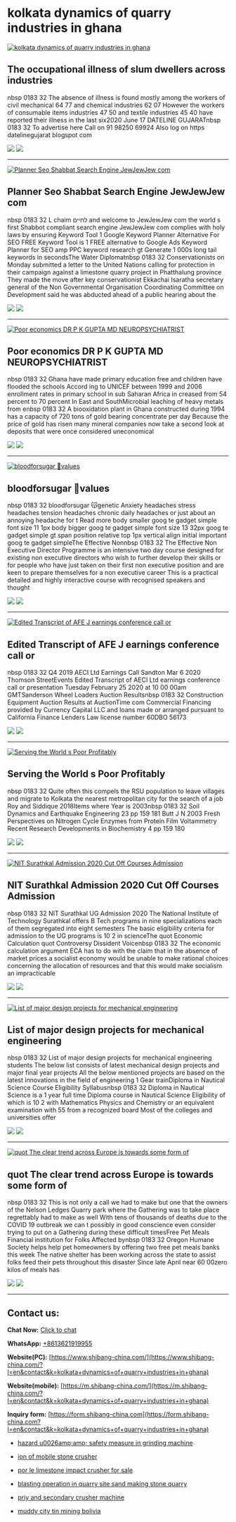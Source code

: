 # kolkata dynamics of quarry industries in ghana

<a href="https://swt.shibang-china.com/?l=en&img&k=kolkata+dynamics+of+quarry+industries+in+ghana" target="_blank">![kolkata dynamics of quarry industries in ghana](http://static.shibang-china.com/all-800x300/411.jpg)</a>

## The occupational illness of slum dwellers across industries
nbsp 0183 32 The absence of illness is found mostly among the workers of civil mechanical 64 77 and chemical industries 62 07 However the workers of consumable items industries 47 50 and textile industries 45 40 have reported their illness in the last six2020 June 17 DATELINE GUJARATnbsp 0183 32 To advertise here Call on 91 98250 69924 Also log on https datelinegujarat blogspot com


<a href="https://whatsapp.shibangsoft.com/WhatsApp.php" target="_blank" title="WhatsApp">![](http://static.shibang-china.com/icon/whatsapp.png)</a> <a href="https://swt.shibang-china.com/?l=en&icon&k=kolkata+dynamics+of+quarry+industries+in+ghana" target="_blank">![](http://static.shibang-china.com/icon/chat-en.png)</a>

---

<a href="https://swt.shibang-china.com/?l=en&img&k=kolkata+dynamics+of+quarry+industries+in+ghana" target="_blank">![Planner Seo Shabbat Search Engine JewJewJew com](http://static.shibang-china.com/all-800x300/708.jpg)</a>

## Planner Seo Shabbat Search Engine JewJewJew com
nbsp 0183 32 L chaim לחיים and welcome to JewJewJew com the world s first Shabbot compliant search engine JewJewJew com complies with holy laws by ensuring Keyword Tool 1 Google Keyword Planner Alternative For SEO FREE Keyword Tool is 1 FREE alternative to Google Ads Keyword Planner for SEO amp PPC keyword research gt Generate 1 000s long tail keywords in secondsThe Water Diplomatnbsp 0183 32 Conservationists on Monday submitted a letter to the United Nations calling for protection in their campaign against a limestone quarry project in Phatthalung province They made the move after key conservationist Ekkachai Isaratha secretary general of the Non Governmental Organisation Coordinating Committee on Development said he was abducted ahead of a public hearing about the


<a href="https://whatsapp.shibangsoft.com/WhatsApp.php" target="_blank" title="WhatsApp">![](http://static.shibang-china.com/icon/whatsapp.png)</a> <a href="https://swt.shibang-china.com/?l=en&icon&k=kolkata+dynamics+of+quarry+industries+in+ghana" target="_blank">![](http://static.shibang-china.com/icon/chat-en.png)</a>

---

<a href="https://swt.shibang-china.com/?l=en&img&k=kolkata+dynamics+of+quarry+industries+in+ghana" target="_blank">![Poor economics DR P K GUPTA MD NEUROPSYCHIATRIST](http://static.shibang-china.com/all-800x300/995.jpg)</a>

## Poor economics DR P K GUPTA MD NEUROPSYCHIATRIST
nbsp 0183 32 Ghana have made primary education free and children have flooded the schools Accord ing to UNICEF between 1999 and 2006 enrollment rates in primary school in sub Saharan Africa in creased from 54 percent to 70 percent In East and SouthMicrobial leaching of heavy metals from enbsp 0183 32 A biooxidation plant in Ghana constructed during 1994 has a capacity of 720 tons of gold bearing concentrate per day Because the price of gold has risen many mineral companies now take a second look at deposits that were once considered uneconomical


<a href="https://whatsapp.shibangsoft.com/WhatsApp.php" target="_blank" title="WhatsApp">![](http://static.shibang-china.com/icon/whatsapp.png)</a> <a href="https://swt.shibang-china.com/?l=en&icon&k=kolkata+dynamics+of+quarry+industries+in+ghana" target="_blank">![](http://static.shibang-china.com/icon/chat-en.png)</a>

---

<a href="https://swt.shibang-china.com/?l=en&img&k=kolkata+dynamics+of+quarry+industries+in+ghana" target="_blank">![bloodforsugar 💯values](http://static.shibang-china.com/all-800x300/1237.jpg)</a>

## bloodforsugar 💯values
nbsp 0183 32 bloodforsugar 😽genetic Anxiety headaches stress headaches tension headaches chronic daily headaches or just about an annoying headache for t Read more body smaller goog te gadget simple font size 11 1px body bigger goog te gadget simple font size 13 32px goog te gadget simple gt span position relative top 1px vertical align initial important goog te gadget simpleThe Effective Nonnbsp 0183 32 The Effective Non Executive Director Programme is an intensive two day course designed for existing non executive directors who wish to further develop their skills or for people who have just taken on their first non executive position and are keen to prepare themselves for a non executive career This is a practical detailed and highly interactive course with recognised speakers and thought


<a href="https://whatsapp.shibangsoft.com/WhatsApp.php" target="_blank" title="WhatsApp">![](http://static.shibang-china.com/icon/whatsapp.png)</a> <a href="https://swt.shibang-china.com/?l=en&icon&k=kolkata+dynamics+of+quarry+industries+in+ghana" target="_blank">![](http://static.shibang-china.com/icon/chat-en.png)</a>

---

<a href="https://swt.shibang-china.com/?l=en&img&k=kolkata+dynamics+of+quarry+industries+in+ghana" target="_blank">![Edited Transcript of AFE J earnings conference call or](http://static.shibang-china.com/all-800x300/1134.jpg)</a>

## Edited Transcript of AFE J earnings conference call or
nbsp 0183 32 Q4 2019 AECI Ltd Earnings Call Sandton Mar 6 2020 Thomson StreetEvents Edited Transcript of AECI Ltd earnings conference call or presentation Tuesday February 25 2020 at 10 00 00am GMTSanderson Wheel Loaders Auction Resultsnbsp 0183 32 Construction Equipment Auction Results at AuctionTime com Commercial Financing provided by Currency Capital LLC and loans made or arranged pursuant to California Finance Lenders Law license number 60DBO 56173


<a href="https://whatsapp.shibangsoft.com/WhatsApp.php" target="_blank" title="WhatsApp">![](http://static.shibang-china.com/icon/whatsapp.png)</a> <a href="https://swt.shibang-china.com/?l=en&icon&k=kolkata+dynamics+of+quarry+industries+in+ghana" target="_blank">![](http://static.shibang-china.com/icon/chat-en.png)</a>

---

<a href="https://swt.shibang-china.com/?l=en&img&k=kolkata+dynamics+of+quarry+industries+in+ghana" target="_blank">![Serving the World s Poor Profitably](http://static.shibang-china.com/all-800x300/250.jpg)</a>

## Serving the World s Poor Profitably
nbsp 0183 32 Quite often this compels the RSU population to leave villages and migrate to Kolkata the nearest metropolitan city for the search of a job Roy and Siddique 2018Items where Year is 2003nbsp 0183 32 Soil Dynamics and Earthquake Engineering 23 pp 159 181 Butt J N 2003 Fresh Perspectives on Nitrogen Cycle Enzymes from Protein Film Voltammetry Recent Research Developments in Biochemistry 4 pp 159 180


<a href="https://whatsapp.shibangsoft.com/WhatsApp.php" target="_blank" title="WhatsApp">![](http://static.shibang-china.com/icon/whatsapp.png)</a> <a href="https://swt.shibang-china.com/?l=en&icon&k=kolkata+dynamics+of+quarry+industries+in+ghana" target="_blank">![](http://static.shibang-china.com/icon/chat-en.png)</a>

---

<a href="https://swt.shibang-china.com/?l=en&img&k=kolkata+dynamics+of+quarry+industries+in+ghana" target="_blank">![NIT Surathkal Admission 2020 Cut Off Courses Admission](http://static.shibang-china.com/all-800x300/600.jpg)</a>

## NIT Surathkal Admission 2020 Cut Off Courses Admission
nbsp 0183 32 NIT Surathkal UG Admission 2020 The National Institute of Technology Surathkal offers B Tech programs in nine specializations each of them segregated into eight semesters The basic eligibility criteria for admission to the UG programs is 10 2 in scienceThe quot Economic Calculation quot Controversy Dissident Voicenbsp 0183 32 The economic calculation argument ECA has to do with the claim that in the absence of market prices a socialist economy would be unable to make rational choices concerning the allocation of resources and that this would make socialism an impracticable


<a href="https://whatsapp.shibangsoft.com/WhatsApp.php" target="_blank" title="WhatsApp">![](http://static.shibang-china.com/icon/whatsapp.png)</a> <a href="https://swt.shibang-china.com/?l=en&icon&k=kolkata+dynamics+of+quarry+industries+in+ghana" target="_blank">![](http://static.shibang-china.com/icon/chat-en.png)</a>

---

<a href="https://swt.shibang-china.com/?l=en&img&k=kolkata+dynamics+of+quarry+industries+in+ghana" target="_blank">![List of major design projects for mechanical engineering](http://static.shibang-china.com/all-800x300/1096.jpg)</a>

## List of major design projects for mechanical engineering
nbsp 0183 32 List of major design projects for mechanical engineering students The below list consists of latest mechanical design projects and major final year projects All the below mentioned projects are based on the latest innovations in the field of engineering 1 Gear trainDiploma in Nautical Science Course Eligibility Syllabusnbsp 0183 32 Diploma in Nautical Science is a 1 year full time Diploma course in Nautical Science Eligibility of which is 10 2 with Mathematics Physics and Chemistry or an equivalent examination with 55 from a recognized board Most of the colleges and universities offer


<a href="https://whatsapp.shibangsoft.com/WhatsApp.php" target="_blank" title="WhatsApp">![](http://static.shibang-china.com/icon/whatsapp.png)</a> <a href="https://swt.shibang-china.com/?l=en&icon&k=kolkata+dynamics+of+quarry+industries+in+ghana" target="_blank">![](http://static.shibang-china.com/icon/chat-en.png)</a>

---

<a href="https://swt.shibang-china.com/?l=en&img&k=kolkata+dynamics+of+quarry+industries+in+ghana" target="_blank">![quot The clear trend across Europe is towards some form of](http://static.shibang-china.com/all-800x300/765.jpg)</a>

## quot The clear trend across Europe is towards some form of
nbsp 0183 32 This is not only a call we had to make but one that the owners of the Nelson Ledges Quarry park where the Gathering was to take place regrettably had to make as well With tens of thousands of deaths due to the COVID 19 outbreak we can t possibly in good conscience even consider trying to put on a Gathering during these difficult timesFree Pet Meals Financial institution for Folks Affected bynbsp 0183 32 Oregon Humane Society helps help pet homeowners by offering two free pet meals banks this week The native shelter has been working across the state to assist folks feed their pets throughout this disaster Since late April near 60 00zero kilos of meals has


<a href="https://whatsapp.shibangsoft.com/WhatsApp.php" target="_blank" title="WhatsApp">![](http://static.shibang-china.com/icon/whatsapp.png)</a> <a href="https://swt.shibang-china.com/?l=en&icon&k=kolkata+dynamics+of+quarry+industries+in+ghana" target="_blank">![](http://static.shibang-china.com/icon/chat-en.png)</a>

---
## Contact us:

**Chat Now:** [Click to chat](https://swt.shibang-china.com?l=en&contact&k=kolkata+dynamics+of+quarry+industries+in+ghana)

**WhatsApp:**  [+8613621919955](https://whatsapp.shibangsoft.com/WhatsApp.php)

**Website(PC):** [https://www.shibang-china.com/](https://www.shibang-china.com/?l=en&contact&k=kolkata+dynamics+of+quarry+industries+in+ghana)

**Website(mobile):** [https://m.shibang-china.com/](https://m.shibang-china.com/?l=en&contact&k=kolkata+dynamics+of+quarry+industries+in+ghana)

**Inquiry form:** [https://form.shibang-china.com](https://form.shibang-china.com?l=en&contact&k=kolkata+dynamics+of+quarry+industries+in+ghana)

* [hazard u0026amp;amp; safety measure in grinding machine](../168/hazard%20u0026amp%3Bamp%3B%20safety%20measure%20in%20grinding%20machine.md)

* [ion of mobile stone crusher](../168/ion%20of%20mobile%20stone%20crusher.md)

* [por le limestone impact crusher for sale](../163/por%20le%20limestone%20impact%20crusher%20for%20sale.md)

* [blasting operation in quarry site sand making stone quarry](../163/blasting%20operation%20in%20quarry%20site%20sand%20making%20stone%20quarry.md)

* [priy and secondary crusher machine](../166/priy%20and%20secondary%20crusher%20machine.md)

* [muddy city tin mining bolivia](../168/muddy%20city%20tin%20mining%20bolivia.md)